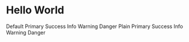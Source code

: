 
# Hello World

<HelloWorld />




<el-row class="mb-4">
  <el-button disabled>Default</el-button>
  <el-button red type="primary" disabled>Primary</el-button>
  <el-button type="success" disabled>Success</el-button>
  <el-button type="info" disabled>Info</el-button>
  <el-button type="warning" disabled>Warning</el-button>
  <el-button type="danger" disabled>Danger</el-button>
</el-row>

<el-row>
  <el-button  >Plain</el-button>
  <el-button type="primary"  >Primary</el-button>
  <el-button type="success"  >Success</el-button>
  <el-button type="info"  >Info</el-button>
  <el-button type="warning"  >Warning</el-button>
  <el-button type="danger"  >Danger</el-button>
</el-row>
<el-table :data="tableData" style="width: 100%">
  <el-table-column prop="date" label="Date" width="180" />
  <el-table-column prop="name" label="Name" width="180" />
  <el-table-column prop="address" label="Address" />
</el-table>

<Player />

<script lang="ts" setup>
import Player from "./components/songLyrics/Player.vue"

const tableData = [
  {
    date: '2016-05-03',
    name: 'Tom',
    address: 'No. 189, Grove St, Los Angeles',
  },
  {
    date: '2016-05-02',
    name: 'Tom',
    address: 'No. 189, Grove St, Los Angeles',
  },
  {
    date: '2016-05-04',
    name: 'Tom',
    address: 'No. 189, Grove St, Los Angeles',
  },
  {
    date: '2016-05-01',
    name: 'Tom',
    address: 'No. 189, Grove St, Los Angeles',
  },
]
</script>


